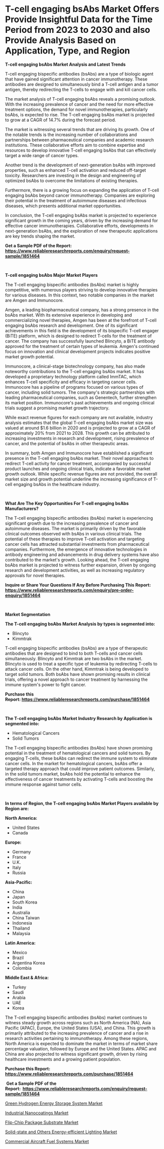 <p><h1>T-cell engaging bsAbs Market Offers Provide Insightful Data for the Time Period from 2023 to 2030 and also Provide Analysis Based on Application, Type, and Region</h1></p><p><strong>T-cell engaging bsAbs Market Analysis and Latest Trends</strong></p>
<p><p>T-cell engaging bispecific antibodies (bsAbs) are a type of biologic agent that have gained significant attention in cancer immunotherapy. These antibodies are designed to simultaneously bind a T-cell antigen and a tumor antigen, thereby redirecting the T-cells to engage with and kill cancer cells.</p><p>The market analysis of T-cell engaging bsAbs reveals a promising outlook. With the increasing prevalence of cancer and the need for more effective treatment options, the demand for novel immunotherapies, particularly bsAbs, is expected to rise. The T-cell engaging bsAbs market is projected to grow at a CAGR of 14.7% during the forecast period.</p><p>The market is witnessing several trends that are driving its growth. One of the notable trends is the increasing number of collaborations and partnerships between pharmaceutical companies and academic research institutions. These collaborative efforts aim to combine expertise and resources to develop innovative T-cell engaging bsAbs that can effectively target a wide range of cancer types.</p><p>Another trend is the development of next-generation bsAbs with improved properties, such as enhanced T-cell activation and reduced off-target toxicity. Researchers are investing in the design and engineering of optimized bsAbs to overcome the limitations of existing therapies.</p><p>Furthermore, there is a growing focus on expanding the application of T-cell engaging bsAbs beyond cancer immunotherapy. Companies are exploring their potential in the treatment of autoimmune diseases and infectious diseases, which presents additional market opportunities.</p><p>In conclusion, the T-cell engaging bsAbs market is projected to experience significant growth in the coming years, driven by the increasing demand for effective cancer immunotherapies. Collaborative efforts, developments in next-generation bsAbs, and the exploration of new therapeutic applications are key trends shaping the market.</p></p>
<p><strong>Get a Sample PDF of the Report:&nbsp; <a href="https://www.reliableresearchreports.com/enquiry/request-sample/1851464">https://www.reliableresearchreports.com/enquiry/request-sample/1851464</a></strong></p>
<p>&nbsp;</p>
<p><strong>T-cell engaging bsAbs Major Market Players</strong></p>
<p><p>The T-cell engaging bispecific antibodies (bsAbs) market is highly competitive, with numerous players striving to develop innovative therapies for various diseases. In this context, two notable companies in the market are Amgen and Immunocore.</p><p>Amgen, a leading biopharmaceutical company, has a strong presence in the bsAbs market. With its extensive experience in developing and commercializing novel therapies, Amgen has been at the forefront of T-cell engaging bsAbs research and development. One of its significant achievements in this field is the development of its bispecific T-cell engager (BiTE) platform, which is designed to redirect T-cells for the treatment of cancer. The company has successfully launched Blincyto, a BiTE antibody approved for the treatment of certain types of leukemia. Amgen's continued focus on innovation and clinical development projects indicates positive market growth potential.</p><p>Immunocore, a clinical-stage biotechnology company, has also made noteworthy contributions to the T-cell engaging bsAbs market. It has developed a proprietary technology platform called ImmTAC, which enhances T-cell specificity and efficacy in targeting cancer cells. Immunocore has a pipeline of programs focused on various types of cancer, including solid tumors. The company's strategic partnerships with leading pharmaceutical companies, such as Genentech, further strengthen its market position. Immunocore's past achievements and ongoing clinical trials suggest a promising market growth trajectory.</p><p>While exact revenue figures for each company are not available, industry analysis estimates that the global T-cell engaging bsAbs market size was valued at around $1.6 billion in 2020 and is projected to grow at a CAGR of approximately 20% from 2021 to 2028. This growth can be attributed to increasing investments in research and development, rising prevalence of cancer, and the potential of bsAbs in other therapeutic areas.</p><p>In summary, both Amgen and Immunocore have established a significant presence in the T-cell engaging bsAbs market. Their novel approaches to redirect T-cell activity for cancer treatment, accompanied by successful product launches and ongoing clinical trials, indicate a favorable market growth outlook. While specific revenue figures are not provided, the overall market size and growth potential underline the increasing significance of T-cell engaging bsAbs in the healthcare industry.</p></p>
<p>&nbsp;</p>
<p><strong>What Are The Key Opportunities For T-cell engaging bsAbs Manufacturers?</strong></p>
<p><p>The T-cell engaging bispecific antibodies (bsAbs) market is experiencing significant growth due to the increasing prevalence of cancer and autoimmune diseases. The market is primarily driven by the favorable clinical outcomes observed with bsAbs in various clinical trials. The potential of these therapies to improve T-cell activation and targeting cancer cells has attracted substantial investments from pharmaceutical companies. Furthermore, the emergence of innovative technologies in antibody engineering and advancements in drug delivery systems have also contributed to the market's growth. Looking ahead, the T-cell engaging bsAbs market is projected to witness further expansion, driven by ongoing research and development activities, as well as increasing regulatory approvals for novel therapies.</p></p>
<p><strong>Inquire or Share Your Questions If Any Before Purchasing This Report: <a href="https://www.reliableresearchreports.com/enquiry/pre-order-enquiry/1851464">https://www.reliableresearchreports.com/enquiry/pre-order-enquiry/1851464</a></strong></p>
<p>&nbsp;</p>
<p><strong>Market Segmentation</strong></p>
<p><strong>The T-cell engaging bsAbs Market Analysis by types is segmented into:</strong></p>
<p><ul><li>Blincyto</li><li>Kimmtrak</li></ul></p>
<p><p>T-cell engaging bispecific antibodies (bsAbs) are a type of therapeutic antibodies that are designed to bind to both T-cells and cancer cells simultaneously. Blincyto and Kimmtrak are two bsAbs in the market. Blincyto is used to treat a specific type of leukemia by redirecting T-cells to attack cancer cells. On the other hand, Kimmtrak is being developed to target solid tumors. Both bsAbs have shown promising results in clinical trials, offering a novel approach to cancer treatment by harnessing the immune system's power to fight cancer.</p></p>
<p><strong>Purchase this Report:&nbsp;<a href="https://www.reliableresearchreports.com/purchase/1851464">https://www.reliableresearchreports.com/purchase/1851464</a></strong></p>
<p>&nbsp;</p>
<p><strong>The T-cell engaging bsAbs Market Industry Research by Application is segmented into:</strong></p>
<p><ul><li>Hematological Cancers</li><li>Solid Tumors</li></ul></p>
<p><p>The T-cell engaging bispecific antibodies (bsAbs) have shown promising potential in the treatment of hematological cancers and solid tumors. By engaging T-cells, these bsAbs can redirect the immune system to eliminate cancer cells. In the market for hematological cancers, bsAbs offer a targeted therapy approach that could improve patient outcomes. Similarly, in the solid tumors market, bsAbs hold the potential to enhance the effectiveness of cancer treatments by activating T-cells and boosting the immune response against tumor cells.</p></p>
<p>&nbsp;</p>
<p><strong>In terms of Region, the T-cell engaging bsAbs Market Players available by Region are:</strong></p>
<p>
    <p> <strong> North America: </strong>
        <ul>
            <li>United States</li>
            <li>Canada</li>
        </ul>
        </p> 
    <p> <strong> Europe: </strong>
        <ul>
            <li>Germany</li>
            <li>France</li>
            <li>U.K.</li>
            <li>Italy</li>
            <li>Russia</li>
        </ul>
        </p> 
    <p> <strong> Asia-Pacific: </strong>
        <ul>
            <li>China</li>
            <li>Japan</li>
            <li>South Korea</li>
            <li>India</li>
            <li>Australia</li>
            <li>China Taiwan</li>
            <li>Indonesia</li>
            <li>Thailand</li>
            <li>Malaysia</li>
        </ul>
        </p> 
    <p> <strong> Latin America: </strong>
        <ul>
            <li>Mexico</li>
            <li>Brazil</li>
            <li>Argentina Korea</li>
            <li>Colombia</li>
        </ul>
        </p> 
    <p> <strong> Middle East & Africa: </strong>
        <ul>
            <li>Turkey</li>
            <li>Saudi</li>
            <li>Arabia</li>
            <li>UAE</li>
            <li>Korea</li>
        </ul>
    </p>
    </p>
<p><p>The T-cell engaging bispecific antibodies (bsAbs) market continues to witness steady growth across regions such as North America (NA), Asia Pacific (APAC), Europe, the United States (USA), and China. This growth is primarily attributed to the increasing prevalence of cancer and a rise in research activities pertaining to immunotherapy. Among these regions, North America is expected to dominate the market in terms of market share percentage valuation, followed by Europe and the United States. APAC and China are also projected to witness significant growth, driven by rising healthcare investments and a growing patient population.</p></p>
<p><strong>Purchase this Report: <a href="https://www.reliableresearchreports.com/purchase/1851464">https://www.reliableresearchreports.com/purchase/1851464</a></strong></p>
<p>&nbsp;<strong>Get a Sample PDF of the Report:&nbsp;&nbsp;<a href="https://www.reliableresearchreports.com/enquiry/request-sample/1851464">https://www.reliableresearchreports.com/enquiry/request-sample/1851464</a></strong></p>
<p><strong></strong></p>
<p><p><a href="https://www.linkedin.com/pulse/decoding-green-hydrogen-energy-storage-system-market-deep-szeec/">Green Hydrogen Energy Storage System Market</a></p><p><a href="https://www.linkedin.com/pulse/decoding-industrial-nanocoatings-market-deep-dive-latest-trends-zyogc/">Industrial Nanocoatings Market</a></p><p><a href="https://www.linkedin.com/pulse/flip-chip-package-substrate-market-size-share-global-analysis-t520c/">Flip-Chip Package Substrate Market</a></p><p><a href="https://medium.com/@unamorgan6655/solid-state-and-others-energy-efficient-lighting-market-report-reveals-the-latest-trends-and-growth-0ea04de4b759">Solid-state and Others Energy-efficient Lighting Market</a></p><p><a href="https://medium.com/@tracylarson12/commercial-aircraft-fuel-systems-market-size-cagr-trends-2024-2030-bc64141a9ec1">Commercial Aircraft Fuel Systems Market</a></p></p>